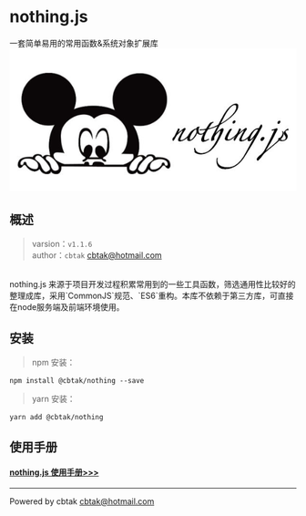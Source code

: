 # nothing.js 
一套简单易用的常用函数&系统对象扩展库
<br/>
![avatar](/logo.jpeg ':size=480')
## 概述
> varsion：`v1.1.6`
<br>author：`cbtak` <cbtak@hotmail.com>
<br/>
 nothing.js 来源于项目开发过程积累常用到的一些工具函数，筛选通用性比较好的整理成库，采用`CommonJS`规范、`ES6`重构。本库不依赖于第三方库，可直接在node服务端及前端环境使用。

## 安装
> npm 安装：
```
npm install @cbtak/nothing --save
```
> yarn 安装：
```
yarn add @cbtak/nothing
```

## 使用手册
#### [nothing.js 使用手册>>>](https://cbtak.github.io/nothing/#/)


---

Powered by cbtak <cbtak@hotmail.com>

